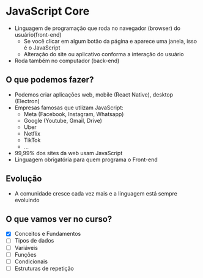 # JavaScript Core

* Linguagem de programação que roda no navegador (browser) do usuário(front-end)
    * Se você clicar em algum botão da página e aparece uma janela, isso é o JavaScript
    * Alteração do site ou aplicativo conforma a interação do usuário
* Roda também no computador (back-end)

## O que podemos fazer?

* Podemos criar aplicações web, mobile (React Native), desktop (Electron)
* Empresas famosas que utlizam JavaScript:
    * Meta (Facebook, Instagram, Whatsapp)
    * Google (Youtube, Gmail, Drive)
    * Uber
    * Netflix
    * TikTok
    * ...
* 99,99% dos sites da web usam JavaScript
* Linguagem obrigatória para quem programa o Front-end

## Evolução

* A comunidade cresce cada vez mais e a linguagem está sempre evoluindo

## O que vamos ver no curso?

* [x] Conceitos e Fundamentos
* [ ] Tipos de dados
* [ ] Variáveis
* [ ] Funções
* [ ] Condicionais
* [ ] Estruturas de repetição
